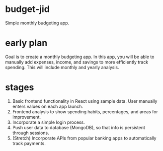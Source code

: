 # budget-jid
 Simple monthly budgeting app.

 # early plan
 Goal is to create a monthly budgeting app. In this app, you will be able to manually add expenses, income, and savings to more efficiently track spending. This will include monthly and yearly analysis.

 # stages
 1. Basic frontend functionality in React using sample data. User manually enters values on each app launch.
 2. Frontend analysis to show spending habits, percentages, and areas for improvement.
 3. Incorporate a simple login process.
 4. Push user data to database (MongoDB), so that info is persistent through sessions.
 5. (Stretch) Incorporate APIs from popular banking apps to automatically track payments.
